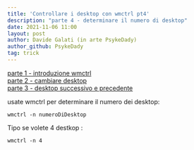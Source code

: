 ```yaml
---
title: 'Controllare i desktop con wmctrl pt4'
description: "parte 4 - determinare il numero di desktop"
date: 2021-11-06 11:00
layout: post
author: Davide Galati (in arte PsykeDady)
author_github: PsykeDady
tag: trick
---
```


[parte 1 - introduzione wmctrl](https://feed.linuxpeople.org/posts/wmctrl-desktop-pt1)  
[parte 2 - cambiare desktop](https://feed.linuxpeople.org/posts/wmctrl-desktop-pt2)  
[parte 3 - desktop successivo e precedente](https://feed.linuxpeople.org/posts/wmctrl-desktop-pt3)  

usate wmctrl per determinare il numero dei desktop: 

```
wmctrl -n numeroDiDesktop
```

Tipo se volete 4 destkop : 
```
wmctrl -n 4
```


